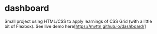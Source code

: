 # dashboard
Small project using HTML/CSS to apply learnings of CSS Grid (with a little bit of Flexbox).
See live demo here[https://mvttn.github.io/dashboard/]
